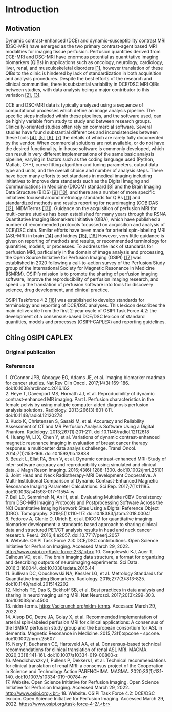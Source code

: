 # Introduction

## Motivation
Dynamic contrast-enhanced (DCE) and dynamic-susceptibility contrast MRI (DSC-MRI) have emerged as the two primary contrast-agent based MRI modalities for imaging tissue 
perfusion. 
Perfusion quantities derived from DCE-MRI and DSC-MRI have enormous potential as quantitative imaging biomarkers (QIBs) in applications such as oncology, neurology, 
cardiology, liver, renal, and musculoskeletal disorders [[1]](#ref1), however translation of these QIBs to the clinic is hindered by lack of standardization in both acquisition and 
analysis procedures. Despite the best efforts of the research and clinical communities, there is substantial variability in DCE/DSC MRI QIBs between studies, 
with data analysis being a major contributor to this variation [[2]](#ref2), [[3]](#ref3).
 
DCE and DSC-MRI data is typically analyzed using a sequence of computational processes which define an image analysis pipeline. 
The specific steps included within these pipelines, and the software used, can be highly variable from study to study and between research groups. 
Clinically-oriented studies often rely on commercial software. 
Several studies have found substantial differences and inconsistencies between these tools [[4]](#ref4), [[5]](#ref5), [[6]](#ref6), [[7]](#ref7) the details of which are rarely fully documented by the vendor. 
When commercial solutions are not available, or do not have the desired functionality,  in-house software is commonly developed, which can result in very different 
implementations of the same basic analysis pipeline, varying in factors such as the coding language used (Python, Matlab, C++), curve fitting algorithm and tuning parameters, 
output data type and units, and the overall choice and number of analysis steps. 
There have been many efforts to set standards in medical imaging including initiatives to improve data standards such as the Digital Imaging and Communications in Medicine 
(DICOM) standard [[8]](#ref8) and the Brain Imaging Data Structure (BIDS) [[9]](#ref9) [[10]](#ref10), and there are a number of more specific initiatives focused around metrology standards 
for QIBs [[11]](#ref11) and standardized methods and results reporting for neuroimaging (COBIDAS [[12]](#ref12), NIDMTerms [[13]](#ref13)). Guidance on the acquisition of perfusion MRI for multi-centre studies 
has been established for many years through the RSNA Quantitative Imaging Biomarkers Initiative (QIBA), which have published a number of recommended protocols focussed on 
acquisition and analysis of DCE\DSC data. Similar efforts have been made for arterial spin-labeling MRI (ASL-MRI) in brain [[14]](#ref14) and kidney [[15]](#ref15), [[16]](#ref16)
However, very little guidance is given on reporting of methods and results, or recommended terminology for quantities, models, or processes. 
To address the lack of standards for perfusion MRI, particularly in the domain of image analysis and processing, the Open Source Initiative for Perfusion Imaging (OSIPI) [[17]](#ref17) 
was established in 2020 following a call-to-action survey of the Perfusion Study group of the International Society for Magnetic Resonance in Medicine (ISMRM). 
OSIPI’s mission is to promote the sharing of perfusion imaging software, improve the reproducibility of perfusion imaging research, and speed up the translation of perfusion 
software into tools for discovery science, drug development, and clinical practice. 

OSIPI Taskforce 4.2 [[18]](#ref18) was established to develop standards for terminology and reporting of DCE/DSC analyses. 
This lexicon describes the main deliverable from the first 2-year cycle of OSIPI Task Force 4.2: the development of a consensus-based DCE/DSC lexicon of standard quantities,
models and processes (OSIPI-CAPLEX) and reporting guidelines. 



## Citing OSIPI CAPLEX

### Original publication

### References
<a name="ref1"></a> 1. 	O’Connor JPB, Aboagye EO, Adams JE, et al. Imaging biomarker roadmap for cancer studies. Nat Rev Clin Oncol. 2017;14(3):169-186. doi:10.1038/nrclinonc.2016.162<br>
<a name="ref2"></a> 2. 	Heye T, Davenport MS, Horvath JJ, et al. Reproducibility of dynamic contrast-enhanced MR imaging. Part I. Perfusion characteristics in the female pelvis by using multiple computer-aided diagnosis perfusion analysis solutions. Radiology. 2013;266(3):801-811. doi:10.1148/radiol.12120278<br>
<a name="ref3"></a> 3. 	Kudo K, Christensen S, Sasaki M, et al. Accuracy and Reliability Assessment of CT and MR Perfusion Analysis Software Using a Digital Phantom. Radiology. 2013;267(1):201-211. doi:10.1148/radiol.12112618<br>
<a name="ref4"></a> 4. 	Huang W, Li X, Chen Y, et al. Variations of dynamic contrast-enhanced magnetic resonance imaging in evaluation of breast cancer therapy response: a multicenter data analysis challenge. Transl Oncol. 2014;7(1):153-166. doi:10.1593/tlo.13838<br>
<a name="ref5"></a> 5. 	Beuzit L, Eliat PA, Brun V, et al. Dynamic contrast-enhanced MRI: Study of inter-software accuracy and reproducibility using simulated and clinical data. J Magn Reson Imaging. 2016;43(6):1288-1300. doi:10.1002/jmri.25101<br>
<a name="ref6"></a> 6. 	Joint Head and Neck Radiotherapy-MRI Development Cooperative. A Multi-Institutional Comparison of Dynamic Contrast-Enhanced Magnetic Resonance Imaging Parameter Calculations. Sci Rep. 2017;7(1):11185. doi:10.1038/s41598-017-11554-w<br>
<a name="ref7"></a> 7. 	Bell LC, Semmineh N, An H, et al. Evaluating Multisite rCBV Consistency from DSC-MRI Imaging Protocols and Postprocessing Software Across the NCI Quantitative Imaging Network Sites Using a Digital Reference Object (DRO). Tomography. 2019;5(1):110-117. doi:10.18383/j.tom.2018.00041<br>
<a name="ref8"></a> 8. 	Fedorov A, Clunie D, Ulrich E, et al. DICOM for quantitative imaging biomarker development: a standards based approach to sharing clinical data and structured PET/CT analysis results in head and neck cancer research. PeerJ. 2016;4:e2057. doi:10.7717/peerj.2057<br>
<a name="ref9"></a> 9. 	Website. OSIPI Task Force 2.3: DCE/DSC contributions. Open Science Initiative for Perfusion Imaging. Accessed March 29, 2022. http://www.osipi.org/task-force-2-3/.<br>
<a name="ref10"></a> 10. 	Gorgolewski KJ, Auer T, Calhoun VD, et al. The brain imaging data structure, a format for organizing and describing outputs of neuroimaging experiments. Sci Data. 2016;3:160044. doi:10.1038/sdata.2016.44<br>
<a name="ref11"></a> 11. 	Sullivan DC, Obuchowski NA, Kessler LG, et al. Metrology Standards for Quantitative Imaging Biomarkers. Radiology. 2015;277(3):813-825. doi:10.1148/radiol.2015142202<br>
<a name="ref12"></a> 12. 	Nichols TE, Das S, Eickhoff SB, et al. Best practices in data analysis and sharing in neuroimaging using MRI. Nat Neurosci. 2017;20(3):299-303. doi:10.1038/nn.4500<br>
<a name="ref13"></a> 13. 	nidm-terms. https://scicrunch.org/nidm-terms. Accessed March 29, 2022.<br>
<a name="ref14"></a> 14. 	Alsop DC, Detre JA, Golay X, et al. Recommended implementation of arterial spin-labeled perfusion MRI for clinical applications: A consensus of the ISMRM perfusion study group and the European consortium for ASL in dementia. Magnetic Resonance in Medicine. 2015;73(1):spcone - spcone. doi:10.1002/mrm.25607<br>
<a name="ref15"></a> 15. 	Nery F, Buchanan CE, Harteveld AA, et al. Consensus-based technical recommendations for clinical translation of renal ASL MRI. MAGMA. 2020;33(1):141-161. doi:10.1007/s10334-019-00800-z<br>
<a name="ref16"></a> 16. 	Mendichovszky I, Pullens P, Dekkers I, et al. Technical recommendations for clinical translation of renal MRI: a consensus project of the Cooperation in Science and Technology Action PARENCHIMA. MAGMA. 2020;33(1):131-140. doi:10.1007/s10334-019-00784-w<br>
<a name="ref17"></a> 17. 	Website. Open Science Initiative for Perfusion Imaging. Open Science Initiative for Perfusion Imaging. Accessed March 29, 2022. http://www.osipi.org.<br>
<a name="ref18"></a> 18. 	Website. OSIPI Task Force 4.2: DCE/DSC lexicon. Open Science Initiative for Perfusion Imaging. Accessed March 29, 2022. https://www.osipi.org/task-force-4-2/.<br>



